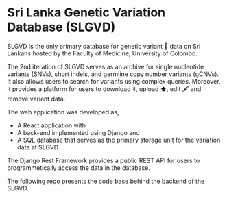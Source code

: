 # Sri Lanka Genetic Variation Database (SLGVD)

SLGVD is the only primary database for genetic variant 🧬 data on Sri Lankans hosted by the Faculty of Medicine, University of Colombo. 

The 2nd iteration of SLGVD serves as an archive for single nucleotide variants (SNVs), short indels, and germline copy number variants (gCNVs). It also allows users to search for variants using complex queries. Moreover, it provides a platform for users to download ⬇️, upload ⬆️, edit 🖋️ and remove variant data.

The web application was developed as,
- A React application with
- A back-end implemented using Django and
- A SQL database that serves as the primary storage unit for the variation data at SLGVD.

The Django Rest Framework provides a public REST API for users to programmetically access the data in the database. 

The following repo presents the code base behind the backend of the SLGVD.
